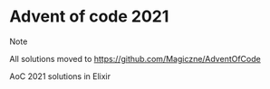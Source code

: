 # Advent of code 2021

> [!NOTE]
> All solutions moved to https://github.com/Magiczne/AdventOfCode

AoC 2021 solutions in Elixir

